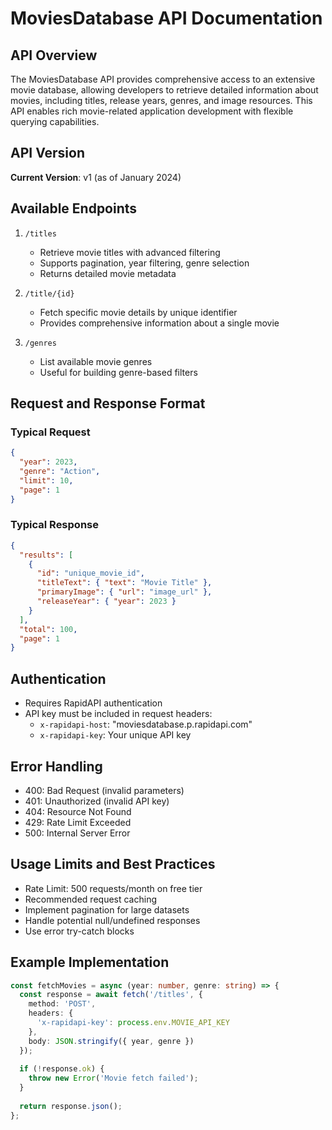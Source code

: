 # MoviesDatabase API Documentation

## API Overview
The MoviesDatabase API provides comprehensive access to an extensive movie database, allowing developers to retrieve detailed information about movies, including titles, release years, genres, and image resources. This API enables rich movie-related application development with flexible querying capabilities.

## API Version
**Current Version**: v1 (as of January 2024)

## Available Endpoints

1. `/titles`
   - Retrieve movie titles with advanced filtering
   - Supports pagination, year filtering, genre selection
   - Returns detailed movie metadata

2. `/title/{id}`
   - Fetch specific movie details by unique identifier
   - Provides comprehensive information about a single movie

3. `/genres`
   - List available movie genres
   - Useful for building genre-based filters

## Request and Response Format

### Typical Request
```json
{
  "year": 2023,
  "genre": "Action",
  "limit": 10,
  "page": 1
}
```

### Typical Response
```json
{
  "results": [
    {
      "id": "unique_movie_id",
      "titleText": { "text": "Movie Title" },
      "primaryImage": { "url": "image_url" },
      "releaseYear": { "year": 2023 }
    }
  ],
  "total": 100,
  "page": 1
}
```

## Authentication
- Requires RapidAPI authentication
- API key must be included in request headers:
  - `x-rapidapi-host`: "moviesdatabase.p.rapidapi.com"
  - `x-rapidapi-key`: Your unique API key

## Error Handling
- 400: Bad Request (invalid parameters)
- 401: Unauthorized (invalid API key)
- 404: Resource Not Found
- 429: Rate Limit Exceeded
- 500: Internal Server Error

## Usage Limits and Best Practices
- Rate Limit: 500 requests/month on free tier
- Recommended request caching
- Implement pagination for large datasets
- Handle potential null/undefined responses
- Use error try-catch blocks

## Example Implementation
```typescript
const fetchMovies = async (year: number, genre: string) => {
  const response = await fetch('/titles', {
    method: 'POST',
    headers: {
      'x-rapidapi-key': process.env.MOVIE_API_KEY
    },
    body: JSON.stringify({ year, genre })
  });
  
  if (!response.ok) {
    throw new Error('Movie fetch failed');
  }
  
  return response.json();
};
```